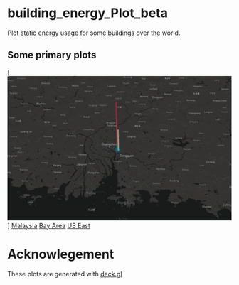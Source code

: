 # building_energy_Plot_beta
Plot static energy usage for some buildings over the world.

## Some primary plots

[![China](https://github.com/chiqunz/building_energy_test/blob/master/plots/china.png?raw=true "China")]
[Malaysia](https://github.com/chiqunz/building_energy_test/blob/master/plots/malaysia.png)
[Bay Area](https://github.com/chiqunz/building_energy_test/blob/master/plots/bay_area.png)
[US East](https://github.com/chiqunz/building_energy_test/blob/master/plots/us_east.png)


# Acknowlegement
These plots are generated with [deck.gl](https://github.com/uber/deck.gl)